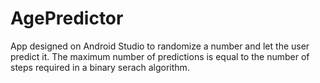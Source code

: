 # AgePredictor
App designed on Android Studio to randomize a number and let the user predict it. The maximum number of predictions is equal to the number of steps required in a binary serach algorithm.
